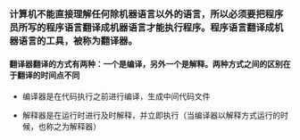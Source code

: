 ### 计算机不能直接理解任何除机器语言以外的语言，所以必须要把程序员所写的程序语言翻译成机器语言才能执行程序。程序语言翻译成机器语言的工具，被称为翻译器。

#### 翻译器翻译的方式有两种：一个是编译，另外一个是解释。两种方式之间的区别在于翻译的时间点不同
* 编译器是在代码执行之前进行编译，生成中间代码文件

* 解释器是在运行时进行及时解释，并立即执行（当编译器以解释方式运行的时候，也称之为解释器）